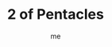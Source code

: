---
# hugo new --kind tarot-card content/projects/tarot/cards/suit-number.md
# basics
title     		 : "2 of Pentacles"
token					 : 'coins-02'
card_type			 : '' # major, minor, court
layout				 : "tarot-card"
author    		 : 'me'
one_liner 		 : "Evaluation, decision, budgeting, diagnosis"
images				 : ['/assets/images/tarot/rws/rw-coins-02.jpg']
keywords			 : ['evaluation', 'decision', 'budgeting', 'diagnosis']
url						 : 'tarot/cards/coins-02'
aliases				 : []

meaning_light  : "Weighing options. Comparing prices. Determining the value of one option over another. Juggling resources to make ends meet. Making difficult choices based on what’s best for your body or your bankbook. Looking at the bottom line. Asking for a second opinion on health issues."

meaning_shadow : "Engaging in endless price comparison. Putting off a buying decision for fear of finding a slightly better value later on. Buying something without regard for value. Breaking your budget with unnecessary expenses. Engaging in behavior with no regard for how your body or bankbook will be impacted."

# more detail
correspondence_planet 			: "Jupiter"
correspondence_astrological : "Capricorn"
correspondence_affirmation  : "Before taking action, I consider costs."
correspondence_story 				: "The main character weighs the impact his or her course of action will have on everyone involved."

advice_relationships 	 : "What does this relationship cost you? If this relationship were an investment, how profitable would it be? This card extends an invitation to consider the pros and cons of your relationship. Before taking action, consider what you have to gain … and what you have to lose."

advice_work 					 : "How well do you balance demands of work and life? Remember: you should be working to live, not living to work. If the job is dominating your schedule, press back. If unfettered playtime is ruining your productivity, sober yourself by tallying up the time and money lost to distractions."

advice_spirituality 	 : "Of the many options you have for service, which will ultimately do everyone the most good? Identify your skills and talents, and use these as a means of illuminating your own best contribution. Pair your resources with those of other, like-minded people and get twice as much done in half the time."

advice_personal_growth : "Be aware of how you determine value. What matters? What doesn’t? Before you can answer these questions, you must have a firm grip on your own value system. Making a choice becomes infinitely easier when you have a firm grip on what you value and why."

advice_fortune_telling : "It’s time to balance the budget. Avoid the temptation to spend critical funds on frivolous goods."

questions	: ["What course of action best suits your long-term goals?", "In your situation, what happens if you ask for help?", "What happens if you do what you can do without asking for additional resources?", "What values govern my decisions?", "How willing am I to sacrifice a little pleasure now in order to have more pleasure later on?", "Given my current situation, which course of action will give me more of what I really need?"]

# referenced in the symbols.toml data file
symbols	  : ['2', 'coins', 'juggler', 'distant-village']

# metadata
suppress_topnav : true
related_cards 	: []

---